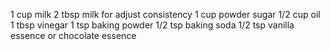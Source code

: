 
1 cup milk 
2 tbsp milk for adjust consistency
1 cup powder sugar
1/2 cup oil
1 tbsp vinegar
1 tsp baking powder
1/2 tsp baking soda
1/2 tsp vanilla essence or chocolate essence

